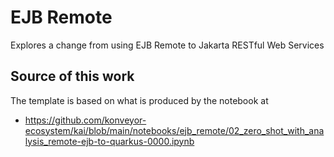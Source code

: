 # EJB Remote
Explores a change from using EJB Remote to Jakarta RESTful Web Services

## Source of this work
The template is based on what is produced by the notebook at 
* https://github.com/konveyor-ecosystem/kai/blob/main/notebooks/ejb_remote/02_zero_shot_with_analysis_remote-ejb-to-quarkus-0000.ipynb
